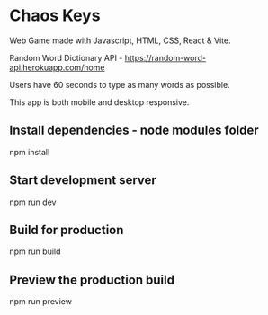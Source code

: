 # Chaos Keys

Web Game made with Javascript, HTML, CSS, React & Vite.

Random Word Dictionary API - https://random-word-api.herokuapp.com/home

Users have 60 seconds to type as many words as possible. 

This app is both mobile and desktop responsive.

## Install dependencies - node modules folder
npm install

## Start development server
npm run dev

## Build for production
npm run build

## Preview the production build
npm run preview

